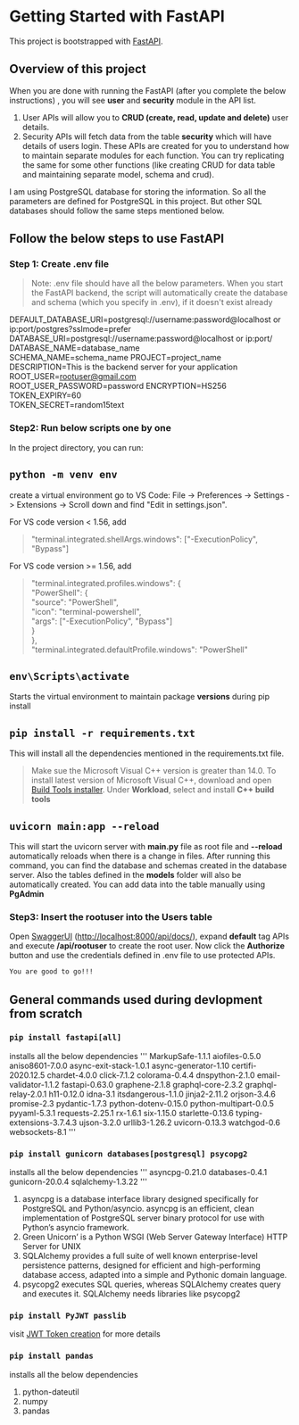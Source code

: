 # Getting Started with FastAPI

This project is bootstrapped with [FastAPI](https://fastapi.tiangolo.com/).

## Overview of this project

When you are done with running the FastAPI (after you complete the below instructions) , you will see **user** and **security** module in the API list.

1. User APIs will allow you to **CRUD (create, read, update and delete)** user details.
2. Security APIs will fetch data from the table **security** which will have details of users login. These APIs are created for you to understand how to maintain separate modules for each function. You can try replicating the same for some other functions (like creating CRUD for data table and maintaining separate model, schema and crud).

I am using PostgreSQL database for storing the information. So all the parameters are defined for PostgreSQL in this project. But other SQL databases should follow the same steps mentioned below.

## Follow the below steps to use FastAPI

### Step 1: Create .env file

> Note: .env file should have all the below parameters. When you start the FastAPI backend, the script will automatically create the database and schema (which you specify in .env), if it doesn't exist already

DEFAULT_DATABASE_URI=postgresql://username:password@localhost or ip:port/postgres?sslmode=prefer
DATABASE_URI=postgresql://username:password@localhost or ip:port/  
DATABASE_NAME=database_name  
SCHEMA_NAME=schema_name
PROJECT=project_name
DESCRIPTION=This is the backend server for your application
ROOT_USER=rootuser@gmail.com  
ROOT_USER_PASSWORD=password
ENCRYPTION=HS256  
TOKEN_EXPIRY=60  
TOKEN_SECRET=random15text

### Step2: Run below scripts one by one

In the project directory, you can run:

## `python -m venv env`

create a virtual environment
go to VS Code: File -> Preferences -> Settings -> Extensions -> Scroll down and find "Edit in settings.json".

For VS code version < 1.56, add

> "terminal.integrated.shellArgs.windows": ["-ExecutionPolicy", "Bypass"]

For VS code version >= 1.56, add

> "terminal.integrated.profiles.windows": {  
>  "PowerShell": {  
>  "source": "PowerShell",  
>  "icon": "terminal-powershell",  
>  "args": ["-ExecutionPolicy", "Bypass"]  
>  }  
> },  
> "terminal.integrated.defaultProfile.windows": "PowerShell"

## `env\Scripts\activate`

Starts the virtual environment to maintain package **versions** during pip install

## `pip install -r requirements.txt`

This will install all the dependencies mentioned in the requirements.txt file.

> Make sue the Microsoft Visual C++ version is greater than 14.0.
> To install latest version of Microsoft Visual C++, download and open [Build Tools installer](https://visualstudio.microsoft.com/visual-cpp-build-tools/). Under **Workload**, select and install **C++ build tools**

## `uvicorn main:app --reload`

This will start the uvicorn server with **main.py** file as root file and **--reload** automatically reloads when there is a change in files.
After running this command, you can find the database and schemas created in the database server. Also the tables defined in the **models** folder will also be automatically created. You can add data into the table manually using **PgAdmin**

### Step3: Insert the rootuser into the Users table

Open [SwaggerUI](http://localhost:8000/api/docs/) ([http://localhost:8000/api/docs/](http://localhost:8000/api/docs/)), expand **default** tag APIs and execute **/api/rootuser** to create the root user. Now click the **Authorize** button and use the credentials defined in .env file to use protected APIs.

```diff
You are good to go!!!
```

## General commands used during devlopment from scratch

### `pip install fastapi[all]`

installs all the below dependencies
'''
MarkupSafe-1.1.1 aiofiles-0.5.0 aniso8601-7.0.0
async-exit-stack-1.0.1 async-generator-1.10 certifi-2020.12.5
chardet-4.0.0 click-7.1.2 colorama-0.4.4
dnspython-2.1.0 email-validator-1.1.2 fastapi-0.63.0
graphene-2.1.8 graphql-core-2.3.2 graphql-relay-2.0.1
h11-0.12.0 idna-3.1 itsdangerous-1.1.0 jinja2-2.11.2
orjson-3.4.6 promise-2.3 pydantic-1.7.3
python-dotenv-0.15.0 python-multipart-0.0.5 pyyaml-5.3.1
requests-2.25.1 rx-1.6.1 six-1.15.0 starlette-0.13.6
typing-extensions-3.7.4.3 ujson-3.2.0 urllib3-1.26.2
uvicorn-0.13.3 watchgod-0.6 websockets-8.1
'''

### `pip install gunicorn databases[postgresql] psycopg2`

installs all the below dependencies
'''
asyncpg-0.21.0
databases-0.4.1
gunicorn-20.0.4
sqlalchemy-1.3.22
'''

1. asyncpg is a database interface library designed specifically for PostgreSQL and Python/asyncio.
   asyncpg is an efficient, clean implementation of PostgreSQL server binary protocol for use with Python’s asyncio framework.
2. Green Unicorn’ is a Python WSGI (Web Server Gateway Interface) HTTP Server for UNIX
3. SQLAlchemy provides a full suite of well known enterprise-level persistence patterns,
   designed for efficient and high-performing database access,
   adapted into a simple and Pythonic domain language.
4. psycopg2 executes SQL queries, whereas SQLAlchemy creates query and executes it. SQLAlchemy needs libraries like psycopg2

### `pip install PyJWT passlib`

visit [JWT Token creation](https://jwt.io/) for more details

### `pip install pandas`

installs all the below dependencies

1. python-dateutil
2. numpy
3. pandas
